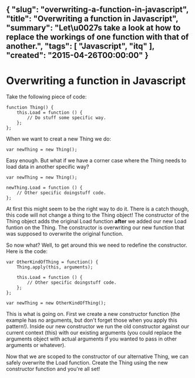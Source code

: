 {
  "slug": "overwriting-a-function-in-javascript",
  "title": "Overwriting a function in Javascript",
  "summary": "Let\u0027s take a look at how to replace the workings of one function with that of another.",
  "tags": [
    "Javascript",
    "itq"
  ],
  "created": "2015-04-26T00:00:00"
}
---
# Overwriting a function in Javascript

Take the following piece of code:

    function Thing() {
        this.Load = function () {
            // Do stuff some specific way.
        };
    };
    

When we want to creat a new Thing we do:

    var newThing = new Thing();
    

Easy enough. But what if we have a corner case where the Thing needs to load data in another specific way?

    var newThing = new Thing();
    
    newThing.Load = function () {
        // Other specific doingstuff code.
    };
    

At first this might seem to be the right way to do it. There is a catch though, this code will not change a thing to the Thing object! The constructor of the Thing object adds the original Load function **after** we added our new Load funtion on the Thing. The constructor is overwriting our new function that was supposed to overwrite the original function.

So now what? Well, to get around this we need to redefine the constructor. Here is the code:

    var OtherKindOfThing = function() {
        Thing.apply(this, arguments);
    
        this.Load = function () {
            // Other specific doingstuff code.
        };
    };
    
    var newThing = new OtherKindOfThing();
    

This is what is going on. First we create a new constructor function (the example has no arguments, but don't forget those when you apply this pattern!). Inside our new constructor we run the old constructor against our current context (this) with our existing arguments (you could replace the arguments object with actual arguments if you wanted to pass in other arguments or whatever).

Now that we are scoped to the constructor of our alternative Thing, we can safely overwrite the Load function. Create the Thing using the new constructor function and you're all set!